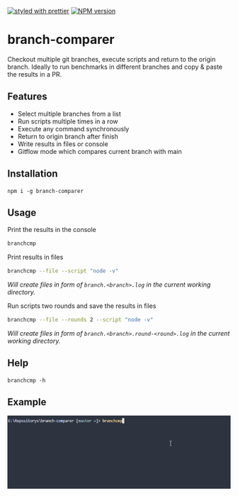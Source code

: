 [![styled with prettier](https://img.shields.io/badge/styled_with-prettier-ff69b4.svg)](#badge)
[![NPM version](https://img.shields.io/npm/v/branch-comparer.svg?style=flat)](https://www.npmjs.com/package/branch-comparer)
# branch-comparer
Checkout multiple git branches, execute scripts and return to the origin branch.
Ideally to run benchmarks in different branches and copy & paste the results in a PR.

## Features

- Select multiple branches from a list
- Run scripts multiple times in a row
- Execute any command synchronously
- Return to origin branch after finish
- Write results in files or console
- Gitflow mode which compares current branch with main

## Installation
```
npm i -g branch-comparer
```
## Usage
Print the results in the console
```sh
branchcmp
```
Print results in files
```sh
branchcmp --file --script "node -v"
```
_Will create files in form of `branch.<branch>.log` in the current working directory._

Run scripts two rounds and save the results in files
```sh
branchcmp --file --rounds 2 --script "node -v"
```
_Will create files in form of `branch.<branch>.round-<round>.log` in the current working directory._

## Help

```
branchcmp -h
```

## Example

![example](https://github.com/StarpTech/branch-comparer/blob/master/branchcmp.gif "Example branchcmp")
